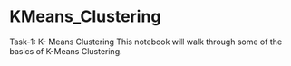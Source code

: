 # KMeans_Clustering
Task-1: K- Means Clustering
This notebook will walk through some of the basics of K-Means Clustering.
